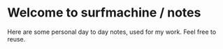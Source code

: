 Welcome to surfmachine / notes
===============================================================================

Here are some personal day to day notes, used for my work.
Feel free to reuse.
